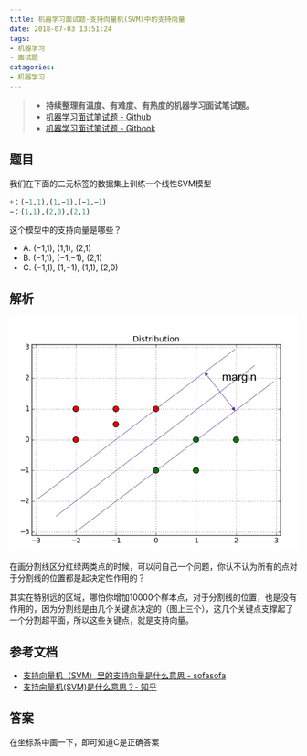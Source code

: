 ```yaml
---
title: 机器学习面试题-支持向量机(SVM)中的支持向量
date: 2018-07-03 13:51:24
tags:
- 机器学习
- 面试题
catagories:
- 机器学习
---
```



> - **持续整理有温度、有难度、有热度的机器学习面试笔试题。**
> - [机器学习面试笔试题 - Github](https://github.com/geekcircle/machine-learning-interview-qa/)
> - [机器学习面试笔试题 - Gitbook](https://geekcircle.org/machine-learning-interview-qa/)

## 题目

我们在下面的二元标签的数据集上训练一个线性SVM模型

```python
+：(−1,1),(1,−1),(−1,−1)
−：(1,1),(2,0),(2,1)
```

这个模型中的支持向量是哪些？

- A. (−1,1), (1,1), (2,1)
- B. (−1,1), (−1,−1), (2,1)
- C. (−1,1), (1,−1), (1,1), (2,0)

## 解析

![示意图](qa-what-sv-means-in-svm/sv-in-svm.png)

在画分割线区分红绿两类点的时候，可以问自己一个问题，你认不认为所有的点对于分割线的位置都是起决定性作用的？

其实在特别远的区域，哪怕你增加10000个样本点，对于分割线的位置，也是没有作用的，因为分割线是由几个关键点决定的（图上三个），这几个关键点支撑起了一个分割超平面，所以这些关键点，就是支持向量。

## 参考文档

- [支持向量机（SVM）里的支持向量是什么意思 - sofasofa](http://sofasofa.io/forum_main_post.php?postid=1000255)
- [支持向量机(SVM)是什么意思？- 知乎](https://www.zhihu.com/question/21094489)

## 答案

在坐标系中画一下，即可知道C是正确答案